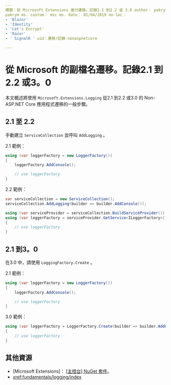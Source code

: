 ```yaml
---
標題：從 Microsoft Extensions 進行遷移。記錄2.1 到2.2 或 3.0 author： pakrym 描述：瞭解如何遷移使用 Microsoft. Extensions 的 non-ASP.NET Core 應用程式。從2.1 到2.2 或3.0 進行記錄。
pakrym ms. custom： mvc ms. date： 01/04/2019 no-loc：
- 'Blazor'
- 'Identity'
- 'Let's Encrypt'
- 'Razor'
- ' SignalR ' uid：遷移/記錄-nonaspnetcore

---
```


# <a name="migrate-from-microsoftextensionslogging-21-to-22-or-30"></a>從 Microsoft 的副檔名遷移。記錄2.1 到2.2 或3。0

本文概述將使用 `Microsoft.Extensions.Logging` 從2.1 到2.2 或3.0 的 Non-ASP.NET Core 應用程式遷移的一般步驟。

## <a name="21-to-22"></a>2.1 至 2.2

手動建立 `ServiceCollection` 並呼叫 `AddLogging` 。

2.1 範例：

```csharp
using (var loggerFactory = new LoggerFactory())
{
    loggerFactory.AddConsole();

    // use loggerFactory
}
```

2.2 範例：

```csharp
var serviceCollection = new ServiceCollection();
serviceCollection.AddLogging(builder => builder.AddConsole());

using (var serviceProvider = serviceCollection.BuildServiceProvider())
using (var loggerFactory = serviceProvider.GetService<ILoggerFactory>())
{
    // use loggerFactory
}
```

## <a name="21-to-30"></a>2.1 到3。0

在3.0 中，請使用 `LoggingFactory.Create` 。

2.1 範例：

```csharp
using (var loggerFactory = new LoggerFactory())
{
    loggerFactory.AddConsole();

    // use loggerFactory
}
```

3.0 範例：

```csharp
using (var loggerFactory = LoggerFactory.Create(builder => builder.AddConsole()))
{
    // use loggerFactory
}
```

## <a name="additional-resources"></a>其他資源

* [Microsoft Extensions]： [[主控台] NuGet 套件](https://www.nuget.org/packages/Microsoft.Extensions.Logging.Console/)。
* <xref:fundamentals/logging/index>
